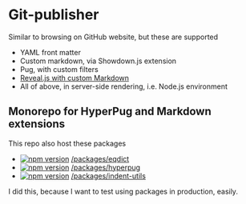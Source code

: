 # Git-publisher

Similar to browsing on GitHub website, but these are supported

- YAML front matter
- Custom markdown, via Showdown.js extension
- Pug, with custom filters
- [Reveal.js with custom Markdown](https://github.com/patarapolw/reveal-md)
- All of above, in server-side rendering, i.e. Node.js environment

## Monorepo for HyperPug and Markdown extensions

This repo also host these packages

- [![npm version](https://badge.fury.io/js/eqdict.svg)](https://badge.fury.io/js/eqdict) [/packages/eqdict](/packages/eqdict)
- [![npm version](https://badge.fury.io/js/hyperpug.svg)](https://badge.fury.io/js/hyperpug) [/packages/hyperpug](/packages/hyperpug)
- [![npm version](https://badge.fury.io/js/indent-utils.svg)](https://badge.fury.io/js/indent-utils) [/packages/indent-utils](/packages/indent-utils)

I did this, because I want to test using packages in production, easily.
